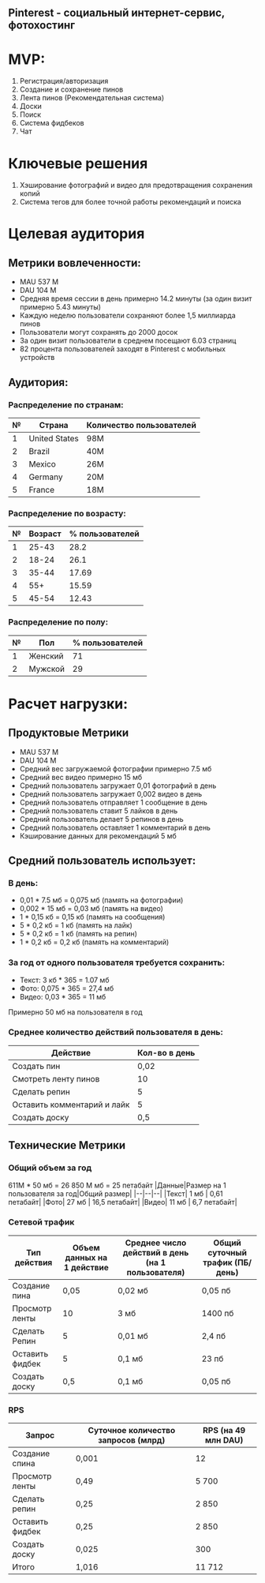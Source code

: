 ## Pinterest - социальный интернет-сервис, фотохостинг


# MVP:
1. Регистрация/авторизация
2. Создание и сохранение пинов
3. Лента пинов (Рекомендательная система)
4. Доски
5. Поиск
6. Система фидбеков
7. Чат

# Ключевые решения
1. Хэширование фотографий и видео для предотвращения сохранения копий
2. Система тегов для более точной работы рекомендаций и поиска


# Целевая аудитория

## Метрики вовлеченности:
* MAU  537 M
* DAU   104 M
* Средняя время сессии в день примерно 14.2 минуты (за один визит примерно 5.43 минуты) 
* Каждую неделю пользователи сохраняют более 1,5 миллиарда пинов
* Пользователи могут сохранять до 2000 досок 
* За один визит пользователи в среднем посещают 6.03 страниц
* 82 процента пользователей заходят в Pinterest с мобильных устройств

## Аудитория:
### Распределение по странам:

|№|Страна|Количество пользователей|
|--|-----|--|
|1|United States|98M|
|2|Brazil|40M|
|3|Mexico|26M|
|4|Germany|20M|
|5|France|18M|

### Распределение по возрасту:
|№|Возраст|% пользователей|
|--|-------|--|
|1|25-43|28.2|
|2|18-24|26.1|
|3|35-44|17.69|
|4|55+|15.59|
|5|45-54|12.43|

### Распределение по полу:
|№|Пол|% пользователей|
|--|-----|--|
|1|Женский|71|
|2|Мужской|29|



# Расчет нагрузки:
## Продуктовые Метрики

* MAU  537 M
* DAU   104 M
* Средний вес загружаемой фотографии примерно 7.5 мб
* Средний вес видео примерно 15 мб
* Средний пользователь загружает 0,01 фотографий в день
* Средний пользователь загружает 0,002 видео в день
* Средний пользователь отправляет 1 сообщение в день
* Средний пользователь ставит 5 лайков в день
* Средний пользователь делает 5 репинов в день
* Средний пользователь оставляет 1 комментарий в день
* Кэширование данных для рекомендаций 5 мб



## Средний пользователь использует:

### В день:

* 0,01 * 7.5 мб =   0,075 мб (память на фотографии)
* 0,002 * 15 мб  =  0,03 мб (память на видео)
* 1 * 0,15 кб =  0,15 кб   (память на сообщения)
* 5 * 0,2 кб =   1 кб    (память на лайк)
* 5 * 0,2 кб  =   1 кб    (память на репин)
* 1 * 0,2 кб =    0,2 кб   (память на комментарий)


### За год от одного пользователя требуется сохранить:

* Текст: 3 кб * 365 = 1.07 мб
* Фото: 0,075 * 365 = 27,4 мб
* Видео: 0,03 * 365 = 11 мб

Примерно 50 мб на пользователя в год


### Среднее количество действий пользователя в день:
|Действие|Кол-во в день|
|--|--|
|Создать пин|0,02|
|Смотреть ленту пинов|10|
|Сделать репин|5|
|Оставить комментарий и лайк|5|
|Создать доску|0,5|


## Технические Метрики

### Общий объем за год

611M * 50 мб = 26 850 M мб = 25 петабайт
|Данные|Размер на 1 пользователя за год|Общий размер|
|--|--|--|
|Текст| 1 мб | 0,61 петабайт|
|Фото| 27 мб | 16,5 петабайт|
|Видео| 11 мб | 6,7 петабайт|


### Сетевой трафик

|Тип действия|Объем данных на 1 действие|Среднее число действий в день (на 1 пользователя)|Общий суточный трафик (ПБ/день)|
|--|--|--|--|
|Создание пина | 0,05 | 0,02 мб | 0,05 пб|
|Просмотр ленты | 10 | 3 мб | 1400 пб|
|Сделать Репин | 5 | 0,01 мб | 2,4 пб|
|Оставить фидбек | 5 | 0,1 мб | 23 пб|
|Создать доску | 0,5 | 0,1 мб | 0,05 пб|


### RPS

|Запрос|Суточное количество запросов (млрд)|RPS (на 49 млн DAU)|
|----|----|------|
|Создание спина | 0,001 | 12 |
Просмотр ленты | 0,49 | 5 700 |
Сделать репин | 0,25 | 2 850 |
Оставить фидбек | 0,25 | 2 850 |
Создать доску | 0,025 | 300 |
Итого | 1,016 | 11 712 |


